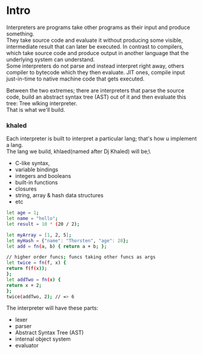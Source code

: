 # Intro
Interpreters are programs take other programs as their input and
produce something.\
They take source code and evaluate it without producing some visible,
intermediate result that can
later be executed. In contrast to compilers, which take source code
and produce output
in another language that the underlying system can understand.\
Some interpreters do not parse and instead interpret right away,
others compiler to bytecode which they then evaluate. JIT ones,
compile input just-in-time to native machine code that gets executed.

Between the two extremes; there are interpreters that parse the source code,
build an abstract syntax tree (AST) out of it and then evaluate this
tree: Tree wlking interpreter.\
That is what we'll build.

### khaled
Each interpreter is built to interpret a particular lang; that's how u
implement a lang.\
The lang we build, khlaed(named after Dj Khaled) will be;\
- C-like syntax,
- variable bindings
- integers and booleans
- built-in functions
- closures
- string, array & hash data structures
- etc
```bash
let age = 1;
let name = "hello";
let result = 10 * (20 / 2);

let myArray = [1, 2, 5];
let myHash = {"name": "Thorsten", "age": 28};
let add = fn(a, b) { return a + b; };

// higher order funcs; funcs taking other funcs as args
let twice = fn(f, x) {
return f(f(x));
};
let addTwo = fn(x) {
return x + 2;
};
twice(addTwo, 2); // => 6
```

The interpreter will have these parts:
- lexer
- parser
- Abstract Syntax Tree (AST)
- internal object system
- evaluator
